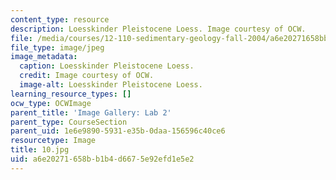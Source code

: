 ```yaml
---
content_type: resource
description: Loesskinder Pleistocene Loess. Image courtesy of OCW.
file: /media/courses/12-110-sedimentary-geology-fall-2004/a6e20271658bb1b4d6675e92efd1e5e2_10.jpg
file_type: image/jpeg
image_metadata:
  caption: Loesskinder Pleistocene Loess.
  credit: Image courtesy of OCW.
  image-alt: Loesskinder Pleistocene Loess.
learning_resource_types: []
ocw_type: OCWImage
parent_title: 'Image Gallery: Lab 2'
parent_type: CourseSection
parent_uid: 1e6e9890-5931-e35b-0daa-156596c40ce6
resourcetype: Image
title: 10.jpg
uid: a6e20271-658b-b1b4-d667-5e92efd1e5e2
---
```

